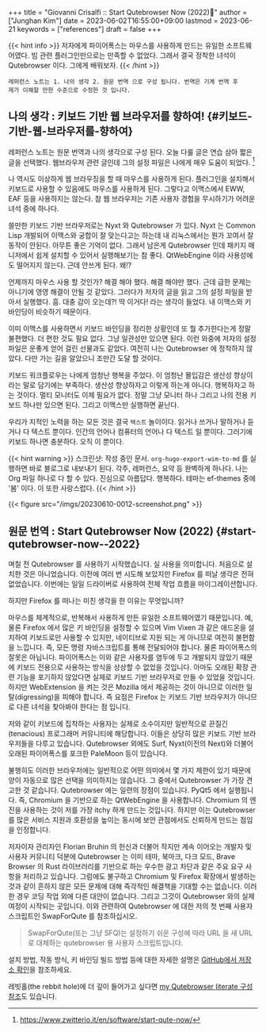 +++
title = "Giovanni Crisalfi :: Start Qutebrowser Now (2022)🌳"
author = ["Junghan Kim"]
date = 2023-06-02T16:55:00+09:00
lastmod = 2023-06-21
keywords = ["references"]
draft = false
+++

{{< hint info >}}
저자에게 파이어폭스는 마우스를 사용하게 만드는 유일한 소프트웨어였다. 빔 관련
플러그인만으로는 만족할 수 없었다. 그래서 결국 정착한 녀석이 Qutebrowser 이다.
그에게 배워보자.
{{< /hint >}}

<!--more-->

```text
레퍼런스 노트는 1. 나의 생각 2. 원문 번역 으로 구성 됩니다. 번역은 기계 번역 후
제가 이해할 만한 수준으로 수정한 것 입니다.
```


## <span class="underline">나의 생각</span> : 키보드 기반 웹 브라우저를 향하여! {#키보드-기반-웹-브라우저를-향하여}

레퍼런스 노트는 원문 번역과 나의 생각으로 구성 된다. 오늘 다룰 글은 연습 삼아
짧은 글을 선택했다. 웹브라우저 관련 글인데 그의 설정 파일은 나에게 매우 도움이
되었다.&nbsp;[^fn:1]

나 역시도 이상하게 웹 브라우징을 할 때 마우스를 사용하게 된다. 플러그인을
설치해서 키보드로 사용할 수 있음에도 마우스를 사용하게 된다. 그렇다고 이맥스에서
EWW, EAF 등을 사용하지는 않는다. 참 웹 브라우저는 기존 사용자 경험을 무시하기가
어려운 녀석 중에 하나다.

쓸만한 키보드 기반 브라우저로는 Nyxt 와 Qutebrowser 가 있다. Nyxt 는 Common Lisp
개발되어 이맥스와 궁합이 잘 맞는다고는 하는데 내 리눅스에서는 뭔가 꼬여서 잘
동작이 안된다. 아무튼 좋은 기억이 없다. 그래서 남은게 Qutebrowser 인데 패키지
매니저에서 쉽게 설치할 수 있어서 실행해보기는 참 좋다. QtWebEngine 이라
사용성에도 떨어지지 않는다. 근데 안쓰게 된다. 왜!?

언제까지 마우스 사용 할 것인가? 해결 해야 했다. 해결 해야만 했다. 근데 급한
문제는 아니기에 영영 해결이 안될 것 같았다. 그러다가 저자의 글을 읽고 그의 설정
파일을 받아서 실행했다. 흠. 대충 감이 오는데?! 딱 이거다! 라는 생각이 들었다. 내
이맥스와 키 바인딩이 비슷하기 때문이다.

이미 이맥스를 사용하면서 키보드 바인딩을 정리한 상황인데 또 뭘 추가한다는게 정말
불편했다. 더 편한 것도 필요 없다. 그냥 일관성만 있으면 된다. 이런 와중에 저자의
설정 파일은 운좋게 얻어 걸린 선물과도 같았다. 여전히 나는 Qutebrowser 에 정착하지
않았다. 다만 가는 길을 알았으니 조만간 도달 할 것이다.

키보드 워크플로우는 나에게 엄청난 행복을 주었다. 이 엄청난 몰입감은 생산성
향상이라는 말로 담기에는 부족하다. 생산성 향상하자고 이렇게 하는게 아니다.
행복하자고 하는 것이다. 멀티 모니터도 이제 필요가 없다. 정말 그냥 모니터 하나
그리고 나의 전용 키보드 하나만 있으면 된다. 그리고 이맥스만 실행하면 끝난다.

우리가 지적인 노력을 하는 모든 것은 결국 `텍스트` 놀이이다. 읽거나 쓰거나 말하거나
듣거나 다 텍스트 뿐이다. 인간의 언어나 컴퓨터의 언어나 다 텍스트 일 뿐이다.
그러기에 키보드 하나면 충분하다. 오직 이 뿐이다.

{{< hint warning >}}
스크린샷: 작성 중인 문서. `org-hugo-export-wim-to-md` 를 실행하면 바로 블로그로
내보내기 된다. 각주, 레퍼런스, 요약 등 완벽하게 하나다. 나는 Org 파일 하나로 다
할 수 있다. 진심으로 아름답다. 행복하다. 테마는 ef-themes 중에 '봄' 이다. 이
또한 사랑스럽다.
{{< /hint >}}

{{< figure src="/imgs/20230610-0012-screenshot.png" >}}


## <span class="underline">원문 번역</span> : Start Qutebrowser Now (2022) {#start-qutebrowser-now--2022}

며칠 전 Qutebrowser 를 사용하기 시작했습니다. 실 사용을 의미합니다. 처음으로
설치한 것은 아니었습니다. 이전에 여러 번 시도해 보았지만 Firefox 를 떠날 생각은
전혀 없었습니다. 이번에는 일일 드라이버로 사용하여 전체 작업 흐름을
마이그레이션합니다.

하지만 Firefox 를 떠나는 미친 생각을 한 이유는 무엇입니까?

마우스를 체계적으로, 반복해서 사용하게 만든 유일한 소프트웨어였기 때문입니다.
예, 물론 Firefox 에서 많은 키 바인딩을 설정할 수 있으며 Vim Vixen 과 같은
애드온을 설치하여 키보드로만 사용할 수 있지만, 네이티브로 지원 되는 게 아니므로
여전히 불편함을 느낍니다. 즉, 모든 명령 자바스크립트를 통해 전달되어야 합니다.
물론 파이어폭스의 잘못은 아닙니다. 파이어폭스는 이와 같은 사용자를 염두에 두고
개발되지 않았기 때문에 키보드 전용으로 사용하는 방식을 상상할 수 없었을
것입니다. 아마도 오래된 확장 관련 기능을 포기하지 않았다면 실제로 키보드 기반
브라우저로 만들 수 있었을 것입니다. 하지만 WebExtension 을 켜는 것은 Mozilla
에서 제공하는 것이 아니므로 이러한 일탈(digressing)을 피해야 합니다. 즉 요점은
Firefox 는 키보드 기반 브라우저가 아니므로 다른 녀석을 찾아봐야 한다는 점 입니다.

저와 같이 키보드에 집착하는 사용자는 실제로 소수이지만 일반적으로 끈질긴(tenacious)
프로그래머 커뮤니티에 해당합니다. 이들은 상당히 많은 키보드 기반 브라우저들을
다루고 있습니다. Qutebrowser 외에도 Surf, Nyxt(이전의 Next)와 더불어 오래된
파이어폭스를 포크한 PaleMoon 등이 있습니다.

불행히도 이러한 브라우저에는 일반적으로 어떤 의미에서 몇 가지 제한이 있기 때문에
양이 자동으로 많은 선택을 의미하지는 않습니다. 그 중에서 Qutebrowser 가 가장
견고한 것 같습니다. Qutebrowser 에는 일련의 장점이 있습니다. PyQt5 에서
실행됩니다. 즉, Chromium 을 기반으로 하는 QtWebEngine 을 사용합니다. Chromium 의
엔진을 사용하는 것이 저를 가장 itchy 하게 만드는 것입니다. 하지만 이는
Qutebrowser 를 많은 서비스 지원과 호환성을 높이는 동시에 보안 관점에서도 신뢰하게
만드는 점임을 인정합니다.

저자이자 관리자인 Florian Bruhin 의 헌신과 더불어 작지만 계속 이어오는 개발자 및
사용자 커뮤니티 덕분에 Qutebrowser 는 이미 테마, 북마크, 다크 모드, Brave
Browser 의 Rust 라이브러리를 기반으로 하는 우수한 광고 차단과 같은 주요 요구
사항을 처리하고 있습니다. 그럼에도 불구하고 Chromium 및 Firefox 확장에서
발생하는 것과 같이 흔하지 않은 모든 문제에 대해 즉각적인 해결책을 기대할 수는
없습니다. 이러한 경우 코딩 작업 외에 다른 대안이 없습니다. 그리고 그것이
Qutebrowser 와의 실제 여정이 시작되는 곳입니다. 이와 관련하여 Qutebrowser 에
대한 저의 첫 번째 사용자 스크립트인 SwapForQute 를 참조하십시오.

> SwapForQute(또는 그냥 SFQ)는 설정하기 쉬운 구성에 따라 URL 을 새 URL 로 대체하는 qutebrowser 용 사용자 스크립트입니다.

설치 방법, 작동 방식, 키 바인딩 빌드 방법 등에 대한 자세한 설명은 [GitHub에서
저장소 확인](https://github.com/gicrisf/swapforqute)을 참조하세요.

레빗홀(the rebbit hole)에 더 깊이 들어가고 싶다면 [my Qutebrowser literate 구성
참조](https://github.com/gicrisf/qute-config)도 있습니다.

[^fn:1]: <https://www.zwitterio.it/en/software/start-qute-now/>